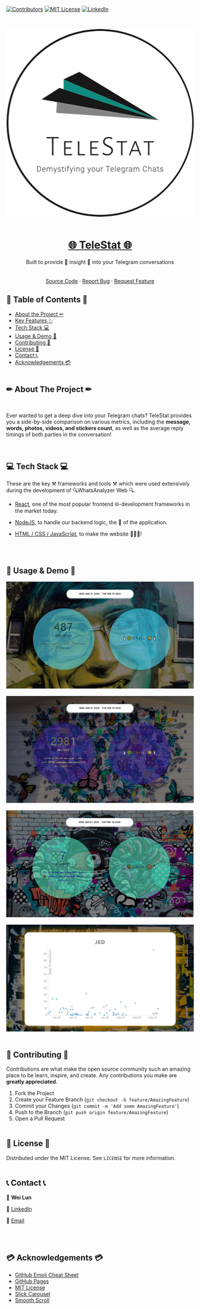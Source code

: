 [![Contributors][contributors-shield]][contributors-url]
[![MIT License][license-shield]][license-url]
[![LinkedIn][linkedin-shield]][linkedin-url]


<br />
<p align="center">
  
  <!-- PROJECT LOGO -->
  <a href="https://telestat-817a8.firebaseapp.com/">
    <img href="" src="readme_mockups/logo.png" /><br><br>
  </a>
  
  <!-- TITLE -->
  <h1 align="center"><a href="https://telestat-817a8.firebaseapp.com/">🌐 TeleStat 🌐</a></h1>
  <p align="center">
    Built to provide 🔎 insight 🔎 into your Telegram conversations
    <br />
    <br />
    <br />
    <a href="https://github.com/weilunn97/TeleStat/tree/master/src">Source Code</a>
    ·
    <a href="https://github.com/weilunn97/TeleStat/issues">Report Bug</a>
    ·
    <a href="https://github.com/weilunn97/TeleStat/issues">Request Feature</a>
  </p>
</p>



<!-- TABLE OF CONTENTS -->
## 📃 Table of Contents 📃

* [About the Project ✏](#about-the-project)
* [Key Features ✨](#key-features)
* [Tech Stack 💻](#tech-stack)
* [Usage & Demo 📸](#usage-and-demo)
* [Contributing 🍻](#contributing)
* [License 📑](#license)
* [Contact 📞](#contact)
* [Acknowledgements 💳](#acknowledgements)
<br><br>



## ✏ About The Project ✏
<p align="center">
  <a href="https://weilunn97.wixsite.com/journeywithjed">
    <img href="https://telestat-817a8.firebaseapp.com/ src="readme_mockups/landing_page.JPG" />
  </a>

Ever wanted to get a deep dive into your Telegram chats? TeleStat provides you a side-by-side comparison on various metrics, including the **message, words, photos, videos, and stickers count**, as well as the average reply timings of both parties in the conversation!  
<br><br>


## 💻 Tech Stack 💻
These are the key ⚒ frameworks and tools ⚒ which were used extensively during the development of 🔍WhatsAnalyzer Web 🔍.

* [React]([https://reactjs.org/](https://reactjs.org/)), one of the most popular frontend 🌐-development frameworks in the market today.

* [NodeJS]([https://nodejs.org/en/](https://nodejs.org/en/)), to handle our backend logic, the 🧠 of the application.

* [HTML / CSS / JavaScript](https://www.javascript.com/), to make the website 🌺🎉💥!

<br><br>



## 📸 Usage & Demo 📸
<img href="https://telestat-817a8.firebaseapp.com/" src="readme_mockups/messages.JPG" /><br><br>
<img href="https://telestat-817a8.firebaseapp.com/" src="readme_mockups/wpm.JPG" /><br><br>
<img href="https://telestat-817a8.firebaseapp.com/" src="readme_mockups/stickers.JPG" /><br><br>
<img href="https://telestat-817a8.firebaseapp.com/" src="readme_mockups/rt_graph.JPG" /><br><br>



## 🍻 Contributing 🍻

Contributions are what make the open source community such an amazing place to be learn, inspire, and create. Any contributions you make are **greatly appreciated**.

1. Fork the Project
2. Create your Feature Branch (`git checkout -b feature/AmazingFeature`)
3. Commit your Changes (`git commit -m 'Add some AmazingFeature'`)
4. Push to the Branch (`git push origin feature/AmazingFeature`)
5. Open a Pull Request
<br><br>



<!-- LICENSE -->
## 📑 License 📑

Distributed under the MIT License. See `LICENSE` for more information.
<br><br>


## 📞 Contact 📞
📛 **Wei Lun**

🔗 [LinkedIn](https://www.linkedin.com/in/tan-wei-lun/)

📧 [Email](mailto:WTAN132@e.ntu.edu.sg)

<br><br>


## 💳 Acknowledgements 💳
* [GitHub Emoji Cheat Sheet](https://www.webpagefx.com/tools/emoji-cheat-sheet)
* [GitHub Pages](https://pages.github.com)
* [MIT License](https://opensource.org/licenses/MIT)
* [Slick Carousel](https://kenwheeler.github.io/slick)
* [Smooth Scroll](https://github.com/cferdinandi/smooth-scroll)
<br><br>



<!-- MARKDOWN LINKS & IMAGES -->
<!-- https://www.markdownguide.org/basic-syntax/#reference-style-links -->
[contributors-shield]: https://img.shields.io/github/contributors/othneildrew/Best-README-Template.svg?style=flat-square
[contributors-url]: https://github.com/weilunn97/WhatsAnalyzer-Android-/graphs/contributors
[forks-shield]: https://img.shields.io/github/forks/othneildrew/Best-README-Template.svg?style=flat-square
[forks-url]:https://github.com/weilunn97/WhatsAnalyzer-Android-/network
[stars-shield]: https://img.shields.io/github/stars/othneildrew/Best-README-Template.svg?style=flat-square
[license-shield]: https://img.shields.io/github/license/othneildrew/Best-README-Template.svg?style=flat-square
[license-url]: https://github.com/weilunn97/WhatsAnalyzer-Android-/blob/master/LICENSE.txt
[linkedin-shield]: https://img.shields.io/badge/-LinkedIn-black.svg?style=flat-square&logo=linkedin&colorB=555
[linkedin-url]: https://linkedin.com/in/tan-wei-lun
[product-screenshot]: images/screenshot.png
